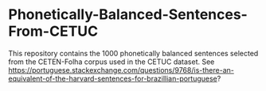 # Phonetically-Balanced-Sentences-From-CETUC
This repository contains the 1000 phonetically balanced sentences selected from the CETEN-Folha corpus used in the CETUC dataset. See https://portuguese.stackexchange.com/questions/9768/is-there-an-equivalent-of-the-harvard-sentences-for-brazillian-portuguese?
